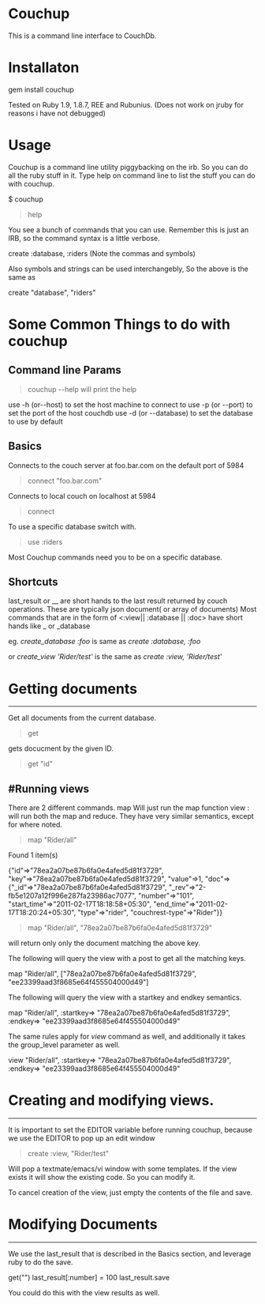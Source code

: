 Couchup
========

This is a command line interface to CouchDb.


Installaton
===========

gem install couchup

Tested on Ruby 1.9, 1.8.7, REE and Rubunius. (Does not work on jruby for reasons i have not debugged)

Usage
======

Couchup is a command line utility piggybacking on the irb. So you can do all the ruby stuff in it.
Type help on command line to list the stuff you can do with couchup.


$ couchup
> help


You see a bunch of commands that you can use.
Remember this is just an IRB, so the command syntax is a little verbose.

create :database, :riders (Note the commas and symbols)

Also symbols and strings can be used interchangebly, So the above is the same as

create "database", "riders"

Some Common Things to do with couchup
=====================================

Command line Params
-------------------

> couchup --help will print the help
 
 use -h (or--host) to set the host machine to connect to
 use -p (or --port) to set the port of the host couchdb
 use -d (or --database) to set the database to use by default


Basics
--------


Connects to the couch server at foo.bar.com on the default port of 5984

> connect "foo.bar.com"

Connects to local couch on localhost at 5984

> connect

To use a specific database switch with.

> use :riders

Most Couchup commands need you to be on a specific database.


Shortcuts
----------

last_result or __ are short hands to the last result returned by couch operations. These are typically json document( or array of documents)
Most commands that are in the form of <operation> <:view|| :database || :doc> have short hands like <operation>_<view> or <operation>_database
    
eg. *create_database :foo*  is same as  *create :database, :foo*

or *create_view 'Rider/test'* is the same as *create :view, 'Rider/test'*

    

# Getting documents
--------------------

Get all documents from the current database.

> get

gets docucment by the given ID.

> get "id"


#Running views
--------------

There are 2 different commands.
map Will just run the map function
view : will run both the map and reduce.
They have very similar semantics, except for where noted.

> map "Rider/all"

Found 1 item(s)

{"id"=>"78ea2a07be87b6fa0e4afed5d81f3729", "key"=>"78ea2a07be87b6fa0e4afed5d81f3729", "value"=>1, "doc"=>{"_id"=>"78ea2a07be87b6fa0e4afed5d81f3729", "_rev"=>"2-fb5e1207a12f996e287fa23986ac7077", "number"=>"101", "start_time"=>"2011-02-17T18:18:58+05:30", "end_time"=>"2011-02-17T18:20:24+05:30", "type"=>"rider", "couchrest-type"=>"Rider"}}

> map "Rider/all", "78ea2a07be87b6fa0e4afed5d81f3729"

will return only only the document matching the above key.


The following will query the view with a post to get all the matching keys.

map "Rider/all", ["78ea2a07be87b6fa0e4afed5d81f3729", "ee23399aad3f8685e64f455504000d49"]

The following will query the view with a startkey and endkey semantics.

map "Rider/all", :startkey=> "78ea2a07be87b6fa0e4afed5d81f3729", :endkey=> "ee23399aad3f8685e64f455504000d49"


The same rules apply for *view* command as  well, and additionally it takes the group_level parameter as well.

view "Rider/all", :startkey=> "78ea2a07be87b6fa0e4afed5d81f3729", :endkey=> "ee23399aad3f8685e64f455504000d49"


# Creating and modifying views.
-------------------------------

It is important to set the EDITOR variable before running couchup, because we use the EDITOR to pop up an edit window

> create :view, "Rider/test"

Will pop a textmate/emacs/vi window with some templates. If the view exists it will show the existing code. So you can modify it.


To cancel creation of the view, just empty the contents of the file and save.

# Modifying Documents
-----------------------

We use the last_result that is described in the Basics section, and leverage ruby to do the save. 

get("<id>")
last_result[:number] = 100
last_result.save


You could do this with the view results as well.    






